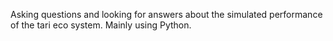 Asking questions and looking for answers about the simulated performance of the tari eco system. Mainly using Python.
